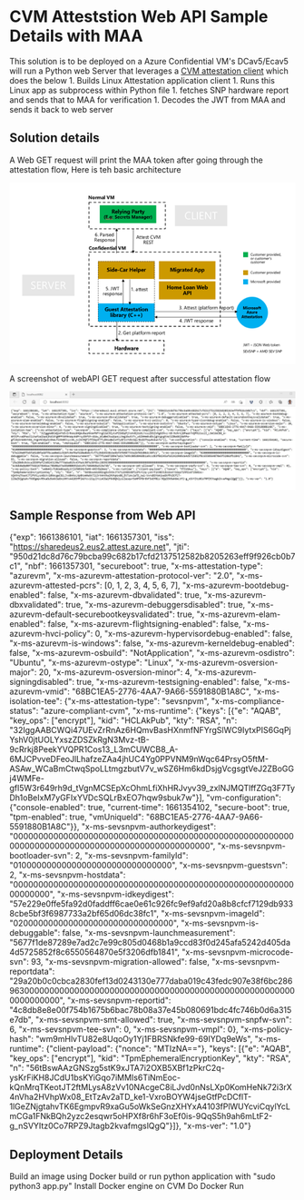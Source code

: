 # CVM Atteststion Web API Sample Details with MAA
This solution is to be deployed on a Azure Confidential VM's DCav5/Ecav5 will run a Python web Server that leverages a [CVM attestation client](https://github.com) which does the below
    1. Builds Linux Attestation application client
    1. Runs this Linux app as subprocess within Python file
        1. fetches SNP hardware report and sends that to MAA for verification
    1. Decodes the JWT from MAA and sends it back to web server

## Solution details

A Web GET request will print the MAA token after going through the attestation flow, Here is teh basic architecture

![CVM Attestation Web API](./images/CVMAttestationPythonWEBAPI.png "Overall app architecture")

A screenshot of webAPI GET request after successful attestation flow

![Web API FER Response](./images/webapiget.jpg "Overall app architecture")


## Sample Response from Web API

{"exp": 1661386101, "iat": 1661357301, "iss": "https://sharedeus2.eus2.attest.azure.net", "jti": "950d21dc8d76c79bcba99c682b17cfd2137512582b8205263eff9f926cb0b7c1", "nbf": 1661357301, "secureboot": true, "x-ms-attestation-type": "azurevm", "x-ms-azurevm-attestation-protocol-ver": "2.0", "x-ms-azurevm-attested-pcrs": [0, 1, 2, 3, 4, 5, 6, 7], "x-ms-azurevm-bootdebug-enabled": false, "x-ms-azurevm-dbvalidated": true, "x-ms-azurevm-dbxvalidated": true, "x-ms-azurevm-debuggersdisabled": true, "x-ms-azurevm-default-securebootkeysvalidated": true, "x-ms-azurevm-elam-enabled": false, "x-ms-azurevm-flightsigning-enabled": false, "x-ms-azurevm-hvci-policy": 0, "x-ms-azurevm-hypervisordebug-enabled": false, "x-ms-azurevm-is-windows": false, "x-ms-azurevm-kerneldebug-enabled": false, "x-ms-azurevm-osbuild": "NotApplication", "x-ms-azurevm-osdistro": "Ubuntu", "x-ms-azurevm-ostype": "Linux", "x-ms-azurevm-osversion-major": 20, "x-ms-azurevm-osversion-minor": 4, "x-ms-azurevm-signingdisabled": true, "x-ms-azurevm-testsigning-enabled": false, "x-ms-azurevm-vmid": "68BC1EA5-2776-4AA7-9A66-5591880B1A8C", "x-ms-isolation-tee": {"x-ms-attestation-type": "sevsnpvm", "x-ms-compliance-status": "azure-compliant-cvm", "x-ms-runtime": {"keys": [{"e": "AQAB", "key_ops": ["encrypt"], "kid": "HCLAkPub", "kty": "RSA", "n": "32IggAABCWQi47UEvZrRnAz6HQmvBasHXnmfNFYrgSlWC9IytxPIS6GqPjYshV0jtUOLYxszZDSZkRgN3Mvz-tB-9cRrkj8PeekYVQPR1Cos13_L3mCUWCB8_A-6MJCPvveDFeoJlLhafzeZAa4jhUC4Yg0PPVNM9nWqc64PrsyO5ftM-ASAw_WCaBmCtwqSpoLLtmgzbutV7v_wSZ6Hm6kdDsjgVcgsgtVeJ2ZBoGGj4WMFe-gfl5W3r649rh9d_tVgnMCSEpXcOhmLfiXhHRJvyv39_zxlNJMQTlffZGq3F7TyDh1oBeIxM7yGFIxYVDcSQLrBxEO7hqw9sbuk7w"}], "vm-configuration": {"console-enabled": true, "current-time": 1661354102, "secure-boot": true, "tpm-enabled": true, "vmUniqueId": "68BC1EA5-2776-4AA7-9A66-5591880B1A8C"}}, "x-ms-sevsnpvm-authorkeydigest": "000000000000000000000000000000000000000000000000000000000000000000000000000000000000000000000000", "x-ms-sevsnpvm-bootloader-svn": 2, "x-ms-sevsnpvm-familyId": "01000000000000000000000000000000", "x-ms-sevsnpvm-guestsvn": 2, "x-ms-sevsnpvm-hostdata": "0000000000000000000000000000000000000000000000000000000000000000", "x-ms-sevsnpvm-idkeydigest": "57e229e0ffe5fa92d0faddff6cae0e61c926fc9ef9afd20a8b8cfcf7129db9338cbe5bf3f6987733a2bf65d06dc38fc1", "x-ms-sevsnpvm-imageId": "02000000000000000000000000000000", "x-ms-sevsnpvm-is-debuggable": false, "x-ms-sevsnpvm-launchmeasurement": "5677f1de87289e7ad2c7e99c805d0468b1a9ccd83f0d245afa5242d405da4d5725852f8c6550564870e5f3206dfb1841", "x-ms-sevsnpvm-microcode-svn": 93, "x-ms-sevsnpvm-migration-allowed": false, "x-ms-sevsnpvm-reportdata": "29a20b0c0cbca2830fef13d0243130e777daba019c43fedc907e38f6bc2869630000000000000000000000000000000000000000000000000000000000000000", "x-ms-sevsnpvm-reportid": "4c8db8e8e00f754b1675b6bac78b08a37e45b080691bdc4fc746b0d6a315e7db", "x-ms-sevsnpvm-smt-allowed": true, "x-ms-sevsnpvm-snpfw-svn": 6, "x-ms-sevsnpvm-tee-svn": 0, "x-ms-sevsnpvm-vmpl": 0}, "x-ms-policy-hash": "wm9mHlvTU82e8UqoOy1Yj1FBRSNkfe99-69IYDq9eWs", "x-ms-runtime": {"client-payload": {"nonce": "MTIzNA=="}, "keys": [{"e": "AQAB", "key_ops": ["encrypt"], "kid": "TpmEphemeralEncryptionKey", "kty": "RSA", "n": "56tBswAAzGNSzg5stK9xJTA7i2OXB5XBf1zPkrC2q-ysKrFiKH8JCdU1bsKYiGqo7iMMIs6TiNmEoc-kQnMrqTKeotJT2ftMLysA8zVv10NAcgeC8iLJvd0nNsLXp0KomHeNk72i3rX4nVha2HVhpWx08_EtTzAv2aTD_ke1-VxroBOYW4jseGtfPcDCflT-1lGeZNjgtahvTK6EgmpvR9xaGu5oWkSeGnzXHYxA4103fPlWUYcviCqylYcLmCGa1FNkBQh2yzc2esqwr5oHPXf8r6hF3oEf0is-9QqS5h9ah6mLtF2-g_nSVYItz0Co7RPZ9Jtagb2kvafmgslQgQ"}]}, "x-ms-ver": "1.0"}

## Deployment Details

Build an image using Docker build
or run python application with "sudo python3 app.py"
Install Docker engine on CVM
Do Docker Run